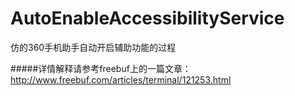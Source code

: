 # AutoEnableAccessibilityService
仿的360手机助手自动开启辅助功能的过程


#####详情解释请参考freebuf上的一篇文章：http://www.freebuf.com/articles/terminal/121253.html

